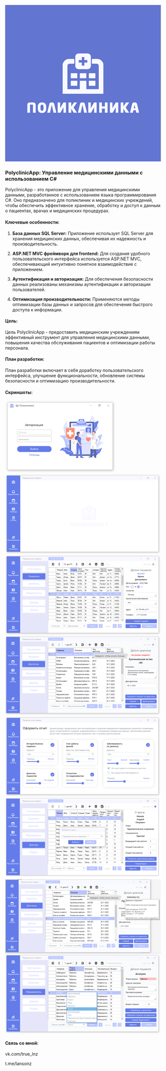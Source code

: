 ![PolyclinicApp](Screenshots/bg_main_logo2.png)

### PolyclinicApp: Управление медицинскими данными с использованием C#

PolyclinicApp - это приложение для управления медицинскими данными, разработанное с использованием языка программирования C#. Оно предназначено для поликлиник и медицинских учреждений, чтобы обеспечить эффективное хранение, обработку и доступ к данным о пациентах, врачах и медицинских процедурах.

#### Ключевые особенности:

1. **База данных SQL Server:** Приложение использует SQL Server для хранения медицинских данных, обеспечивая их надежность и производительность.

2. **ASP.NET MVC фреймворк для frontend:** Для создания удобного пользовательского интерфейса используется ASP.NET MVC, обеспечивающий интуитивно понятное взаимодействие с приложением.

3. **Аутентификация и авторизация:** Для обеспечения безопасности данных реализованы механизмы аутентификации и авторизации пользователей.

4. **Оптимизация производительности:** Применяются методы оптимизации базы данных и запросов для обеспечения быстрого доступа к информации.


#### Цель:

Цель PolyclinicApp - предоставить медицинским учреждениям эффективный инструмент для управления медицинскими данными, повышения качества обслуживания пациентов и оптимизации работы персонала.

#### План разработки:

План разработки включает в себя доработку пользовательского интерфейса, улучшение функциональности, обновление системы безопасности и оптимизацию производительности.

#### Скриншоты:
![Авторизация](Screenshots/1.png)
![Приложение 1](Screenshots/2.png)
![Приложение 2](Screenshots/3.png)
![Приложение 3](Screenshots/4.png)
![Приложение 4](Screenshots/5.png)
![Приложение 5](Screenshots/6.png)
![Приложение 6](Screenshots/7.png)
![Приложение 7](Screenshots/8.png)

#### Связь со мной:
vk.com/true_lnz

t.me/lansonz

